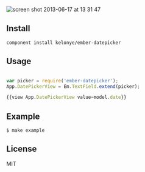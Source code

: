 ![screen shot 2013-06-17 at 13 31 47](https://f.cloud.github.com/assets/574696/661644/4593118a-d739-11e2-9bdf-4b91b99b8a38.png)

Install
---

```
component install kelonye/ember-datepicker
```

Usage
---

```javascript

var picker = require('ember-datepicker');
App.DatePickerView = Em.TextField.extend(picker);

{{view App.DatePickerView value=model.date}}

```


Example
---

    $ make example

License
---

MIT